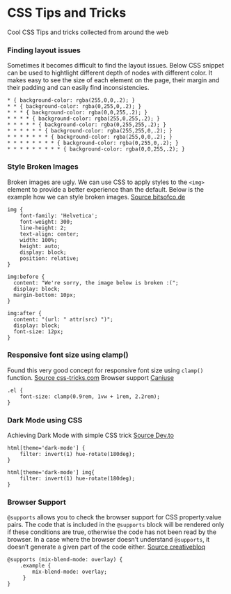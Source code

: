 # CSS Tips and Tricks
Cool CSS Tips and tricks collected from around the web

### Finding layout issues
Sometimes it becomes difficult to find the layout issues. Below CSS snippet can be used to hightlight different depth of nodes with different color. It makes easy to see the size of each element on the page, their margin and their padding and can easily find inconsistencies.

    * { background-color: rgba(255,0,0,.2); }
    * * { background-color: rgba(0,255,0,.2); }
    * * * { background-color: rgba(0,0,255,.2); }
    * * * * { background-color: rgba(255,0,255,.2); }
    * * * * * { background-color: rgba(0,255,255,.2); }
    * * * * * * { background-color: rgba(255,255,0,.2); }
    * * * * * * * { background-color: rgba(255,0,0,.2); }
    * * * * * * * * { background-color: rgba(0,255,0,.2); }
    * * * * * * * * * { background-color: rgba(0,0,255,.2); }

### Style Broken Images
Broken images are ugly. We can use CSS to apply styles to the `<img>` element to provide a better experience than the default. Below is the example how we can style broken images. [Source bitsofco.de](https://bitsofco.de/styling-broken-images/) 

    img {
        font-family: 'Helvetica';
        font-weight: 300;
        line-height: 2;  
        text-align: center;
        width: 100%;
        height: auto;
        display: block;
        position: relative;
    }

    img:before { 
      content: "We're sorry, the image below is broken :(";
      display: block;
      margin-bottom: 10px;
    }

    img:after { 
      content: "(url: " attr(src) ")";
      display: block;
      font-size: 12px;
    }

### Responsive font size using clamp()
Found this very good concept for responsive font size using `clamp()` function. [Source css-tricks.com](https://css-tricks.com/min-max-and-clamp-are-css-magic/) Browser support [Caniuse](https://caniuse.com/css-math-functions)

    .el {
        font-size: clamp(0.9rem, 1vw + 1rem, 2.2rem);
    }

### Dark Mode using CSS
Achieving Dark Mode with simple CSS trick [Source Dev.to](https://dev.to/akhilarjun/one-line-dark-mode-using-css-24li)

    html[theme='dark-mode'] {
        filter: invert(1) hue-rotate(180deg);
    }
    
    html[theme='dark-mode'] img{
        filter: invert(1) hue-rotate(180deg);
    }
    
### Browser Support
`@supports` allows you to check the browser support for CSS property:value pairs. The code that is included in the `@supports` block will be rendered only if these conditions are true, otherwise the code has not been read by the browser. In a case where the browser doesn’t understand `@supports`, it doesn’t generate a given part of the code either. [Source creativebloq](https://www.creativebloq.com/features/css-tricks-to-revolutionise-your-layouts)

    @supports (mix-blend-mode: overlay) {
        .example {
            mix-blend-mode: overlay;
         }
    }
